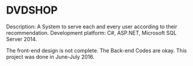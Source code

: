 # DVDSHOP
Description: A System to serve each and every user according to their recommendation.
Development platform: C#, ASP.NET, Microsoft SQL Server 2014.

The front-end design is not complete. The Back-end Codes are okay.
This project was done in June-July 2016.
